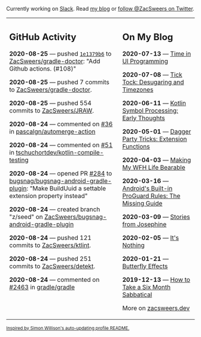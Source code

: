 Currently working on [Slack](https://slack.com/). Read [my blog](https://zacsweers.dev/) or [follow @ZacSweers on Twitter](https://twitter.com/ZacSweers).

<table><tr><td valign="top" width="60%">

## GitHub Activity
<!-- githubActivity starts -->
**2020-08-25** — pushed [`1e1379b6`](https://github.com/ZacSweers/gradle-doctor/commit/1e1379b637b26872f8d4accf9d7ad5cf47b496f1) to [ZacSweers/gradle-doctor](https://api.github.com/repos/ZacSweers/gradle-doctor): "Add Github actions. (#108)"

**2020-08-25** — pushed 7 commits to [ZacSweers/gradle-doctor](https://api.github.com/repos/ZacSweers/gradle-doctor).

**2020-08-25** — pushed 554 commits to [ZacSweers/JRAW](https://api.github.com/repos/ZacSweers/JRAW).

**2020-08-24** — commented on [#36](https://github.com/pascalgn/automerge-action/issues/36#issuecomment-679455653) in [pascalgn/automerge-action](https://api.github.com/repos/pascalgn/automerge-action)

**2020-08-24** — commented on [#51](https://github.com/tschuchortdev/kotlin-compile-testing/issues/51#issuecomment-679425912) in [tschuchortdev/kotlin-compile-testing](https://api.github.com/repos/tschuchortdev/kotlin-compile-testing)

**2020-08-24** — opened PR [#284](https://api.github.com/repos/bugsnag/bugsnag-android-gradle-plugin/pulls/284) to [bugsnag/bugsnag-android-gradle-plugin](https://api.github.com/repos/bugsnag/bugsnag-android-gradle-plugin): "Make BuildUuid a settable extension property instead"

**2020-08-24** — created branch "z/seed" on [ZacSweers/bugsnag-android-gradle-plugin](https://api.github.com/repos/ZacSweers/bugsnag-android-gradle-plugin)

**2020-08-24** — pushed 121 commits to [ZacSweers/ktlint](https://api.github.com/repos/ZacSweers/ktlint).

**2020-08-24** — pushed 251 commits to [ZacSweers/detekt](https://api.github.com/repos/ZacSweers/detekt).

**2020-08-24** — commented on [#2463](https://github.com/gradle/gradle/issues/2463#issuecomment-679353681) in [gradle/gradle](https://api.github.com/repos/gradle/gradle)
<!-- githubActivity ends -->
</td><td valign="top" width="40%">

## On My Blog
<!-- blog starts -->
**2020-07-13** — [Time in UI Programming](https://www.zacsweers.dev/time-in-ui/)

**2020-07-08** — [Tick Tock: Desugaring and Timezones](https://www.zacsweers.dev/ticktock-desugaring-timezones/)

**2020-06-11** — [Kotlin Symbol Processing: Early Thoughts](https://www.zacsweers.dev/kotlin-symbol-processor-early-thoughts/)

**2020-05-01** — [Dagger Party Tricks: Extension Functions](https://www.zacsweers.dev/dagger-party-tricks-extension-functions/)

**2020-04-03** — [Making My WFH Life Bearable](https://www.zacsweers.dev/making-wfh-life-bearable/)

**2020-03-16** — [Android's Built-in ProGuard Rules: The Missing Guide](https://www.zacsweers.dev/android-proguard-rules/)

**2020-03-09** — [Stories from Josephine](https://www.zacsweers.dev/stories-from-josephine/)

**2020-02-05** — [It's Nothing](https://www.zacsweers.dev/its-nothing/)

**2020-01-21** — [Butterfly Effects](https://www.zacsweers.dev/butterfly-effects/)

**2019-12-13** — [How to Take a Six Month Sabbatical](https://www.zacsweers.dev/how-to-take-a-six-month-sabbatical/)
<!-- blog ends -->
More on [zacsweers.dev](https://zacsweers.dev/)
</td></tr></table>

<sub><a href="https://simonwillison.net/2020/Jul/10/self-updating-profile-readme/">Inspired by Simon Willison's auto-updating profile README.</a></sub>